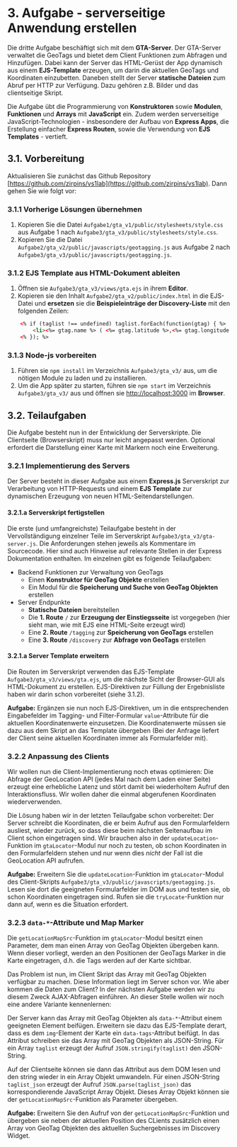 # 3. Aufgabe - serverseitige Anwendung erstellen

Die dritte Aufgabe beschäftigt sich mit dem **GTA-Server**. Der GTA-Server
verwaltet die GeoTags und bietet dem Client Funktionen zum Abfragen und
Hinzufügen. Dabei kann der Server das HTML-Gerüst der App dynamisch aus einem
**EJS-Template** erzeugen, um darin die aktuellen GeoTags und Koordinaten
einzubetten. Daneben stellt der Server **statische Dateien** zum Abruf per HTTP
zur Verfügung. Dazu gehören z.B. Bilder und das clientseitige Skript.

Die Aufgabe übt die Programmierung von **Konstruktoren** sowie **Modulen**,
**Funktionen** und **Arrays** mit **JavaScript** ein. Zudem werden serverseitige
JavaScript-Technologien - insbesondere der Aufbau von **Express Apps**, die
Erstellung einfacher **Express Routen**, sowie die Verwendung von **EJS
Templates** - vertieft.

## 3.1. Vorbereitung

Aktualisieren Sie zunächst das Github Repository
[https://github.com/zirpins/vs1lab](https://github.com/zirpins/vs1lab). Dann
gehen Sie wie folgt vor:

### 3.1.1 Vorherige Lösungen übernehmen

1. Kopieren Sie die Datei `Aufgabe1/gta_v1/public/stylesheets/style.css` aus
   Aufgabe 1 nach `Aufgabe3/gta_v3/public/stylesheets/style.css`.
2. Kopieren Sie die Datei `Aufgabe2/gta_v2/public/javascripts/geotagging.js` aus
   Aufgabe 2 nach `Aufgabe3/gta_v3/public/javascripts/geotagging.js`.

### 3.1.2 EJS Template aus HTML-Dokument ableiten

1. Öffnen sie `Aufgabe3/gta_v3/views/gta.ejs` in ihrem **Editor**.
2. Kopieren sie den Inhalt `Aufgabe2/gta_v2/public/index.html` in die EJS-Datei
   und **ersetzen** sie die **Beispieleinträge der Discovery-Liste** mit den
   folgenden Zeilen:

```HTML
    <% if (taglist !== undefined) taglist.forEach(function(gtag) { %>
        <li><%= gtag.name %> ( <%= gtag.latitude %>,<%= gtag.longitude %>) <%= gtag.hashtag %> </li>
    <% }); %>
```

### 3.1.3 Node-js vorbereiten

1. Führen sie `npm install` im Verzeichnis `Aufgabe3/gta_v3/` aus, um die
   nötigen Module zu laden und zu installieren.
2. Um die App später zu starten, führen sie `npm start` im Verzeichnis
   `Aufgabe3/gta_v3/` aus und öffnen sie
   [http://localhost:3000](http://localhost:3000) im **Browser**.

## 3.2. Teilaufgaben

Die Aufgabe besteht nun in der Entwicklung der Serverskripte. Die Clientseite
(Browserskript) muss nur leicht angepasst werden. Optional erfordert die
Darstellung einer Karte mit Markern noch eine Erweiterung.

### 3.2.1 Implementierung des Servers

Der Server besteht in dieser Aufgabe aus einem **Express.js** Serverskript zur
Verarbeitung von HTTP-Requests und einem **EJS Template** zur dynamischen
Erzeugung von neuen HTML-Seitendarstellungen.

#### 3.2.1.a Serverskript fertigstellen

Die erste (und umfangreichste) Teilaufgabe besteht in der Vervollständigung
einzelner Teile im Serverskript `Aufgabe3/gta_v3/gta-server.js`. Die
Anforderungen stehen jeweils als Kommentare im Sourcecode. Hier sind auch
Hinweise auf relevante Stellen in der Express Dokumentation enthalten. Im
einzelnen gibt es folgende Teilaufgaben:

- Backend Funktionen zur Verwaltung von GeoTags
  - Einen **Konstruktor für GeoTag Objekte** erstellen
  - Ein Modul für die **Speicherung und Suche von GeoTag Objekten** erstellen
- Server Endpunkte
  - **Statische Dateien** bereitstellen
  - Die **1. Route** `/` zur **Erzeugung der Einstiegsseite** ist vorgegeben
    (hier sieht man, wie mit EJS eine HTML-Seite erzeugt wird)
  - Eine **2. Route** `/tagging` zur **Speicherung von GeoTags** erstellen
  - Eine **3. Route** `/discovery` zur **Abfrage von GeoTags** erstellen

#### 3.2.1.a Server Template erweitern

Die Routen im Serverskript verwenden das EJS-Template
`Aufgabe3/gta_v3/views/gta.ejs`, um die nächste Sicht der Browser-GUI als
HTML-Dokument zu erstellen. EJS-Direktiven zur Füllung der Ergebnisliste haben
wir darin schon vorbereitet (siehe 3.1.2).

**Aufgabe:** Ergänzen sie nun noch EJS-Direktiven, um in die entsprechenden
Eingabefelder im Tagging- und Filter-Formular `value`-Attribute für die
aktuellen Koordinatenwerte einzusetzen. Die Koordinatenwerte müssen sie dazu aus
dem Skript an das Template übergeben (Bei der Anfrage liefert der Client seine
aktuellen Koordinaten immer als Formularfelder mit).

### 3.2.2 Anpassung des Clients

Wir wollen nun die Client-Implementierung noch etwas optimieren: Die Abfrage der
GeoLocation API (jedes Mal nach dem Laden einer Seite) erzeugt eine erhebliche
Latenz und stört damit bei wiederholtem Aufruf den Interaktionsfluss. Wir wollen
daher die einmal abgerufenen Koordinaten wiederverwenden.

Die Lösung haben wir in der letzten Teilaufgabe schon vorbereitet: Der Server
schreibt die Koordinaten, die er beim Aufruf aus den Formularfeldern ausliest,
wieder zurück, so dass diese beim nächsten Seitenaufbau im Client schon
eingetragen sind. Wir brauchen also in der `updateLocation`-Funktion im
`gtaLocator`-Modul nur noch zu testen, ob schon Koordinaten in den
Formularfeldern stehen und nur wenn dies *nicht* der Fall ist die GeoLocation
API aufrufen.

**Aufgabe:** Erweitern Sie die `updateLocation`-Funktion im `gtaLocator`-Modul
des Client-Skripts `Aufgabe3/gta_v3/public/javascripts/geotagging.js`. Lesen sie
dort die geeigneten Formularfelder im DOM aus und testen sie, ob schon
Koordinaten eingetragen sind. Rufen sie die `tryLocate`-Funktion nur dann auf,
wenn es die Situation erfordert.

### 3.2.3 `data-*`-Attribute und Map Marker

Die `getLocationMapSrc`-Funktion im `gtaLocator`-Modul besitzt einen Parameter,
dem man einen Array von GeoTag Objekten übergeben kann. Wenn dieser vorliegt,
werden an den Positionen der GeoTags Marker in die Karte eingetragen, d.h. die
Tags werden auf der Karte sichtbar.

Das Problem ist nun, im Client Skript das Array mit GeoTag Objekten verfügbar zu
machen. Diese Information liegt im Server schon vor. Wie aber kommen die Daten
zum Client? In der nächsten Aufgabe werden wir zu diesem Zweck AJAX-Abfragen
einführen. An dieser Stelle wollen wir noch eine andere Variante kennenlernen:

Der Server kann das Array mit GeoTag Objekten als `data-*`-Attribut einem
geeigneten Element beifügen. Erweitern sie dazu das EJS-Template derart, dass es
dem `img`-Element der Karte ein `data-tags`-Attribut beifügt. In das Attribut
schreiben sie das Array mit GeoTag Objekten als JSON-String. Für ein Array
`taglist` erzeugt der Aufruf `JSON.stringify(taglist)` den JSON-String.

Auf der Clientseite können sie dann das Attribut aus dem DOM lesen und den
string wieder in ein Array Objekt umwandeln. Für einen JSON-String
`taglist_json` erzeugt der Aufruf `JSON.parse(taglist_json)` das
korrespondierende JavaScript Array Objekt. Dieses Array Objekt können sie der
`getLocationMapSrc`-Funktion als Parameter übergeben.

**Aufgabe:** Erweitern Sie den Aufruf von der `getLocationMapSrc`-Funktion und
übergeben sie neben der aktuellen Position des CLients zusätzlich einen Array
von GeoTag Objekten des aktuellen Suchergebnisses im Discovery Widget.
